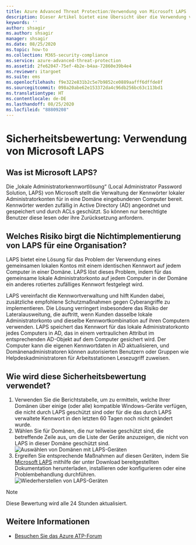 ```yaml
---
title: Azure Advanced Threat Protection:Verwendung von Microsoft LAPS
description: Dieser Artikel bietet eine Übersicht über die Verwendung von Microsoft LAPS von Azure ATP zur Bewertung des Identitätssicherheitsstatus von Klartext.
keywords: ''
author: shsagir
ms.author: shsagir
manager: shsagir
ms.date: 08/25/2020
ms.topic: how-to
ms.collection: M365-security-compliance
ms.service: azure-advanced-threat-protection
ms.assetid: 2fe62047-75ef-4b2e-b4aa-72860e39b4e4
ms.reviewer: itargoet
ms.suite: ems
ms.openlocfilehash: f9e322e831b2c5e7b9852ce0889aafff6dffde8f
ms.sourcegitcommit: 098a20abe62e153372da4c96db256bc63c113bd1
ms.translationtype: HT
ms.contentlocale: de-DE
ms.lasthandoff: 08/25/2020
ms.locfileid: "88809208"
---
```

# <a name="security-assessment-microsoft-laps-usage"></a>Sicherheitsbewertung: Verwendung von Microsoft LAPS

## <a name="what-is-microsoft-laps"></a>Was ist Microsoft LAPS?

Die „lokale Administratorkennwortlösung“ (Local Administrator Password Solution, LAPS) von Microsoft stellt die Verwaltung der Kennwörter lokaler Administratorkonten für in eine Domäne eingebundenen Computer bereit. Kennwörter werden zufällig in Active Directory (AD) angeordnet und gespeichert und durch ACLs geschützt. So können nur berechtigte Benutzer diese lesen oder ihre Zurücksetzung anfordern.

## <a name="what-risk-does-not-implementing-laps-pose-to-an-organization"></a>Welches Risiko birgt die Nichtimplementierung von LAPS für eine Organisation?

LAPS bietet eine Lösung für das Problem der Verwendung eines gemeinsamen lokalen Kontos mit einem identischen Kennwort auf jedem Computer in einer Domäne. LAPS löst dieses Problem, indem für das gemeinsame lokale Administratorkonto auf jedem Computer in der Domäne ein anderes rotiertes zufälliges Kennwort festgelegt wird.

LAPS vereinfacht die Kennwortverwaltung und hilft Kunden dabei, zusätzliche empfohlene Schutzmaßnahmen gegen Cyberangriffe zu implementieren. Die Lösung verringert insbesondere das Risiko der Lateralausweitung, die auftritt, wenn Kunden dasselbe lokale Administratorkonto und dieselbe Kennwortkombination auf ihren Computern verwenden. LAPS speichert das Kennwort für das lokale Administratorkonto jedes Computers in AD, das in einem vertraulichen Attribut im entsprechenden AD-Objekt auf dem Computer gesichert wird. Der Computer kann die eigenen Kennwortdaten in AD aktualisieren, und Domänenadministratoren können autorisierten Benutzern oder Gruppen wie Helpdeskadministratoren für Arbeitsstationen Lesezugriff zuweisen.

## <a name="how-do-i-use-this-security-assessment"></a>Wie wird diese Sicherheitsbewertung verwendet?

1. Verwenden Sie die Berichtstabelle, um zu ermitteln, welche Ihrer Domänen über einige (oder alle) kompatible Windows-Geräte verfügen, die nicht durch LAPS geschützt sind oder für die das durch LAPS verwaltete Kennwort in den letzten 60 Tagen noch nicht geändert wurde.
1. Wählen Sie für Domänen, die nur teilweise geschützt sind, die betreffende Zeile aus, um die Liste der Geräte anzuzeigen, die nicht von LAPS in dieser Domäne geschützt sind.
    ![Auswählen von Domänen mit LAPS-Geräten](media/atp-cas-isp-laps-1.png)
1. Ergreifen Sie entsprechende Maßnahmen auf diesen Geräten, indem Sie [Microsoft LAPS](https://go.microsoft.com/fwlink/?linkid=2104282) mithilfe der unter Download bereitgestellten Dokumentation herunterladen, installieren oder konfigurieren oder eine Problembehandlung durchführen.
    ![Wiederherstellen von LAPS-Geräten](media/atp-cas-isp-laps-2.png)

> [!NOTE]
> Diese Bewertung wird alle 24 Stunden aktualisiert.

## <a name="see-also"></a>Weitere Informationen

- [Besuchen Sie das Azure ATP-Forum](https://aka.ms/azureatpcommunity)
